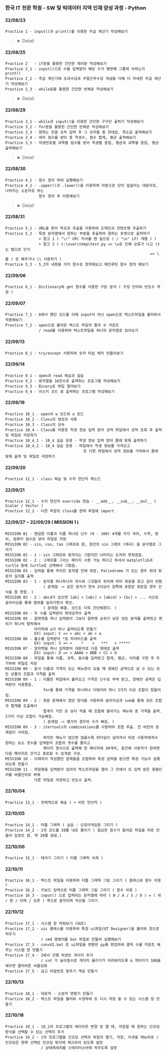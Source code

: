 ### 한국 IT 전문 학원 - SW 및 빅데이터 지역 인재 양성 과정 - Python
####
#### 22/08/23  
    Practice 1 - input()과 print()를 이용한 주급 계산기 작성해보기  
<blockquote><details>
<summary>Detail</summary>

</br>

> Practice 1 

![P1](https://user-images.githubusercontent.com/95046369/196371048-cd334327-e1bb-44ff-aa21-d9cfc80510f9.gif)

</details></blockquote>

#### 22/08/25  
    Practice 2   - if문을 활용한 간단한 제어문 작성해보기  
    Practice 2_1 - input()으로 수를 입력받아 해당 수가 몇번째 그룹에 속하는지 print()  
    Practice 2_2 - 주급 계산기에 초과수당과 주말근무수당 개념을 더해 더 자세한 주급 계산기 작성해보기  
    Practice 2_3 - while문을 활용한 간단한 반복문 작성해보기  
<blockquote><details>
<summary>Detail</summary>

</br>

> Practice 2_2  

![P2-2](https://user-images.githubusercontent.com/95046369/196371702-2dbb3537-6377-4a14-a0b0-11b44e487c0a.gif)

</details></blockquote>

#### 22/08/29  
    Practice 3_1 - while과 input()을 이용한 간단한 구구단 출력기 작성해보기  
    Practice 3_2 - for문을 활용한 간단한 반복문 작성해보기  
    Practice 3_3 - 원하는 만큼 숫자 입력 후 그 숫자들 중 최대값, 최소값 출력해보기  
    Practice 3_4 - 여러 점수를 받아 총 학생수, 점수 합계, 평균 출력해보기  
    Practice 3_5 - 학생번호별 과목별 점수를 받아 학생별 총점, 평균과 과목별 총점, 평균 출력해보기  
<blockquote><details>
<summary>Detail</summary>

</br>

> Practice 3_5 

![P3-5](https://user-images.githubusercontent.com/95046369/196372290-d7ae7527-e060-4033-a93d-ef0ce0525ab8.gif)

</details></blockquote>

#### 22/08/30  
    Practice 4_1 - 함수 정의 하여 실행해보기  
    Practice 4_2 - .upper()과 .lower()을 이용하여 자동으로 단어 앞글자는 대문자로, 나머지는 소문자로 하는  
                   함수 정의 후 이용해보기
<blockquote><details>
<summary>Detail</summary>

</br>

> Practice 4_2  

![P4-2](https://user-images.githubusercontent.com/95046369/196372712-3f08b197-81ce-4085-9b77-76e23bebef96.gif)

</details></blockquote>

#### 22/08/31
    Practice 5_1 - URL을 받아 파싱과 추출을 이용하여 도메인과 컨텐츠명 추출하기
    Practice 5_2 - 특정 문자열에서 원하는 부분을 추출하여 원하는 포맷으로 출력하기
                   > 참고 1 ( "\r" CR( 커서를 맨 앞으로 ) / "\n" LF( 개행 ) )
                   > 참고 2 ( c:\user\temp\test.py => \u로 인해 오류가 나고 \t는 탭으로 인식 
                                                                     => \ 를 / 로 해주거나 \\ 사용하기 )
    Practice 5_3 - 5_2의 내용을 각각 함수로 정의해보고 메인루틴 함수 정의 해보기
#### 22/09/06
    Practice 6_1 - Dictionary와 get 함수를 이용한 구문 분석 ( 구성 단어와 빈도수 측정 )
#### 22/09/07
    Practice 7_1 - 6에서 했던 코드를 이제 input이 아닌 open으로 텍스트파일을 불러와서 적용해보기
    Practice 7_2 - open으로 불러온 텍스트 파일의 줄의 수 카운트
                   / read를 이용하여 텍스트파일을 하나의 문자열로 읽어오기
#### 22/09/13
    Practice 8_1 - try/except 사용하여 숫자 타입 체커 만들어보기
#### 22/09/14
    Practice 9_1 - open과 read 복습과 실습
    Practice 9_2 - 문자열을 16진수로 출력하는 프로그램 작성해보기
    Practice 9_3 - Binary로 파일 열어보기
    Practice 9_4 - 아스키 코드 표 출력하는 프로그램 작성해보기
#### 22/09/19
    Practice 10_1 - open의 w 모드와 a 모드
    Practice 10_2 - Class의 생성과 사용
    Practice 10_3 - Class의 상속
    Practice 10_4 - Class를 이용한 학생 정보 입력 받아 성적 파일에서 성적 조회 후 출력 및 파일로 저장하기
    Practice 10_4_1 - 10_4 실습 응용 - 학생 정보 입력 받아 폼에 맞춰 출력하기
    Practice 10_4_2 - 10_4 실습 응용 - 파일에서 학생 정보를 가져오고
                                       또 다른 파일에서 성적 정보를 가져와서 폼에 맞춰 출력 및 파일로 저장하기
#### 22/09/20
    Practice 11_1 - class 복습 및 수치 연산자 메소드
#### 22/09/21
    Practice 12_1 - 수치 연산자 override 연습 - __add__, __sub__, __mul__ ( Scalar / Vector )
    Practice 12_2 - 다른 파일의 class를 현재 파일에 import
#### 22/09/27 ~ 22/09/29 ( MISSION 1 )
    MISSION 01 - 랜덤한 이름과 이름 하나당 난수 (0 - 100) 4개를 각각 국어, 수학, 영어, 컴퓨터 점수로 넣어 파일로 저장 
    MISSION 02 - sin, cos, tan 그래프와 원, 원안의 sin 그래프 (태극) 을 문자열로 그리기
    MISSION 02 - 1 : sin 그래프와 원까지는 그렸지만 나머지는 도저히 못하겠음.
    MISSION 02 - 2 : 그래프를 그리는 패키지 사용 가능 하다고 하셔서 matplotlib과 turtle 중에 turtle로 선택해서 그렸음.
    MISSION 03 - 입력을 통해 주어진 문자열 안에 회문, Palindrome 가 있는 경우 최대 회문의 길이를 출력
    MISSION 03 - 1 : 문자열 하나하나의 갯수와 그것들의 위치에 따라 회문을 찾고 길이 반환
                     ( 문제점 -> 같은 문자가 연속 2이상이 양쪽에 포함된 회문일 경우 인식을 잘 못함. )
    MISSION 03 - 2 : abcd가 있으면 [ab] > [abc] > [abcd] > [bc] > ... 식으로 슬라이싱을 통해 범위를 늘려가면서 확인.
                     ( 문제점 해결. 코드도 더욱 간단해졌다. )
    MISSION 04 - 두 수를 입력받아 최대공약수 출력
    MISSION 05 - 알파벳을 하나 입력받아 그보다 알파벳 순위가 낮은 모든 문자를 출력하고 맨뒤가 하나씩 탈락해서
                 마지막에 a가 하나 출력되도록 만들기
                 EX) input: C => > abc > ab > a
    MISSION 06 - 홀수를 입력받아 *로 피라미드를 출력
                 EX) input: 5 => >    *    >   ***   > *****
    MISSION 07 - 알파벳을 하나 입력받아 대문자로 다음 형태로 출력
                 EX) input: D => > AAAA > BBB > CC > D
    MISSION 08 - 파일을 통해 이름, 과목, 점수를 입력받고 합계, 평균, 석차를 구한 후 추가하여 파일로 저장
    MISSION 09 - 음식 이름과 가격이 있는 메뉴판이 있을 때 정해진 금액으로 살 수 있는 모든 상품의 조합과 가격을 출력
    MISSION 09 - 1 : 이름은 파일에서 불러오고 가격은 난수로 부여 받고, 정해진 금액은 입력받아 사용했음.
                     for을 통해 가격을 하나하나 더해가려 하니 2가지 이상 조합이 힘들어짐.
    MISSION 09 - 2 : 회문 문제에서 썼던 방식을 사용하여 슬라이싱과 sum을 통해 모든 조합과 합계를 도출해서
                     합계가 가진 돈 보다 작을 때 조합에 들어가는 메뉴와 총 가격을 출력. 2가지 이상 조합이 가능해짐.
                     ( 문제점 -> 몇가지 경우의 수가 빠짐. )
    MISSION 09 - 3 : itertools의 combinations를 사용하여 조합 추출. 전 버전의 문제점이 사라짐.
                     하지만 메뉴가 많으면 많을수록 런타임이 길어져서 따로 사용자에게서 원하는 요소 갯수를 입력받아 조합의 갯수를 줄이고
                     페이지 형식으로 출력해 한 페이지에 30개씩, 중간에 사용자가 원하면 다음 페이지로 안가고 종료할 수 있게끔 구성.
    MISSION 10 - 이때까지 작성했던 문제들을 조합하여 특정 입력을 받으면 특정 기능이 실행되도록 만들기
    MISSION 11 - 파일명을 입력받아 임의의 텍스트파일을 열어 그 안에서 또 입력 받은 찾을단어를 바꿀단어로 바꿔
                 다른 파일로 저장하고 빈도수 출력.
#### 22/10/04
    Practice 13_1 - 전체적으로 복습 ( + 비트 연산자 )
#### 22/10/05
    Practice 14_1 - 터틀 그래픽 ( 실습 : 오징어게임판 그리기 )
    Practice 14_2 - 1의 코드를 20줄 내로 줄이기 ( 필요한 함수가 들어갈 파일을 따로 만들어 임포트 함. 딱 20줄 완료.)
#### 22/10/06
    Practice 15_1 - 태극기 그리기 ( 터틀 그래픽 숙제 )
#### 22/10/11
    Practice 16_1 - 텍스트 파일을 이용하여 터틀 그래픽 그림 그리기 ( 클래스와 함수 이용 )
    Practice 16_2 - 키보드 입력으로 터틀 그래픽 그림 그리기 ( 함수 이용 )
    Practice 16_3 - input() 으로 입력되는 문자열에 따라 ( W / A / S / D ) = ( 위 / 왼 / 아래 / 오른 ) 쪽으로 움직이며 직선을 그리기
#### 22/10/12
    Practice 17_1 - 시스템 창 띄워보기 (GUI)
    Practice 17_2 - uic 클래스를 이용하여 특정 ui파일(QT Designer)을 불러와 창으로 띄우기
                    / cmd 명령어를 bat 파일로 만들어 실행해보기
    Practice 17_3 - convUI.bat 로 ui파일을 변환한 py를 편집하여 클릭 수를 카운트 해주는 시스템 창 만들기
    Practice 17_4 - 3에서 진행 퍼센트 게이지 추가
                    / cnt 가 높아질수로 게이지 올리기가 어려워지도록 & 게이지가 100을 채우면 클릭버튼 비활성화
    Practice 17_5 - 금고 비밀번호 맞추기 게임 만들기
#### 22/10/13
    Practice 18_1 - 대문자 - 소문자 변환기 만들기
    Practice 18_2 - 텍스트 파일을 불러와 수정하여 또 다시 저장 할 수 있는 시스템 창 만들기
#### 22/10/18
    Practice 19_1 - 18_2의 프로그램의 레이아웃 변경 및 열 때, 저장할 때 원하는 인코딩 방식을 선택할 수 있는 선택지 추가
    Practice 19_2 - 1의 프로그램을 인코딩 선택과 파일의 열기, 저장, 리셋을 메뉴바로 / 인코딩은 현재 선택된 인코딩 방식에 체크되어 있도록 설정
                    / 상태메세지를 스테이터스바에 띄우도록 설정
